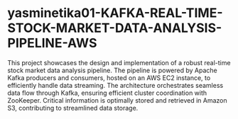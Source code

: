 # yasminetika01-KAFKA-REAL-TIME-STOCK-MARKET-DATA-ANALYSIS-PIPELINE-AWS
This project showcases the design and implementation of a robust real-time stock market data analysis pipeline. The pipeline is powered by Apache Kafka producers and consumers, hosted on an AWS EC2 instance, to efficiently handle data streaming. The architecture orchestrates seamless data flow through Kafka, ensuring efficient cluster coordination with ZooKeeper. Critical information is optimally stored and retrieved in Amazon S3, contributing to streamlined data storage.
